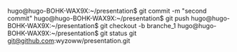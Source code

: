 
hugo@hugo-BOHK-WAX9X:~/presentation$ git commit -m "second commit"
hugo@hugo-BOHK-WAX9X:~/presentation$ git push
hugo@hugo-BOHK-WAX9X:~/presentation$ git checkout -b branche_1
hugo@hugo-BOHK-WAX9X:~/presentation$ git status
git git@github.com:wyzoww/presentation.git








